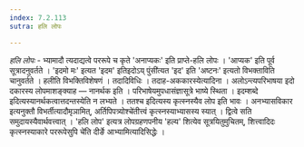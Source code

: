 ```yaml
---
index: 7.2.113
sutra: हलि लोपः

---
```

_हलि लोपः_ - भ्यामादौ त्यदाद्यत्वे पररूपे च कृते 'अनाप्यकः' इति प्राप्ते-हलि लोपः । 'आप्यक' इति पूर्व सूत्रादनुवर्तते । 'इदमो मः' इत्यत 'इदम' इतिइदोऽय् पुंसी॑त्यत 'इद' इति 'अष्टनः' इत्यतो विभक्ताविति चानुवर्तते । हलीति विभक्तिविशेषणं । तदादिविधिः । तदाह-अककारस्येत्यादिना । अलोऽन्त्यपरिभाषया इदो दकारस्य लोपमाशङ्क्याह — नानर्थक इति । परिभाषेयमुपधासंज्ञासूत्रे भाष्ये स्थिता । इदम्शब्दे इदित्यस्यानर्थकत्वात्तदन्तस्येति न लभ्यते । ततश्च इदित्यस्य कृत्स्नस्यैव लोप इति भावः । अनभ्यासविकार इत्यनुक्तौ विभर्तीत्यादौमृञामित्, अर्तिपिपत्र्योश्चे॑तीत्त्वं कृत्स्नस्याभ्यासस्य स्यात् । द्वित्वे सति समुदायस्यैवार्थवत्त्वात् । 'हलि लोप' इत्यत्र लोपग्रहणपनीय 'हल्य' शित्येव सूत्रयितुमुचितम्, शित्त्वादिदः कृत्स्नस्याकारे पररूपेसुपि चे॑ति दीर्ङे आभ्यामित्यादिसिद्धेः ।